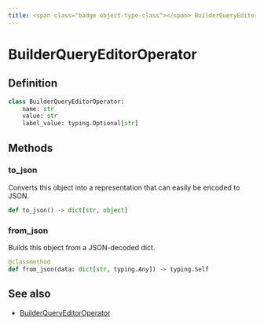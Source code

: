 ```yaml
---
title: <span class="badge object-type-class"></span> BuilderQueryEditorOperator
---
```

# <span class="badge object-type-class"></span> BuilderQueryEditorOperator

## Definition

```python
class BuilderQueryEditorOperator:
    name: str
    value: str
    label_value: typing.Optional[str]
```
## Methods

### <span class="badge object-method"></span> to_json

Converts this object into a representation that can easily be encoded to JSON.

```python
def to_json() -> dict[str, object]
```

### <span class="badge object-method"></span> from_json

Builds this object from a JSON-decoded dict.

```python
@classmethod
def from_json(data: dict[str, typing.Any]) -> typing.Self
```

## See also

 * <span class="badge builder"></span> [BuilderQueryEditorOperator](./builder-BuilderQueryEditorOperator.md)
